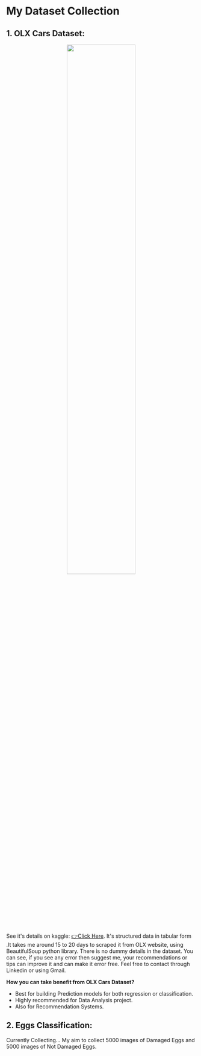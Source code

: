 # My Dataset Collection

## 1. OLX Cars Dataset:

<p align="center"><img src="https://github.com/AbdullahKhanKakar/My-Dataset-Collection/blob/main/OLX%20Cars%20Dataset/Image.jpg" width="60%" height="auto"></p>

See it's details on kaggle: <a href="https://www.kaggle.com/datasets/abdullahkhanuet22/olx-cars-dataset">👉Click Here</a>.
It's structured data in tabular form .It takes me around 15 to 20 days to scraped it from OLX website, using BeautifulSoup python library. There is no dummy details in the dataset. You can see, if you see any error then suggest me, your recommendations or tips can improve it and can make it error free. Feel free to contact through Linkedin or using Gmail.

**How you can take benefit from OLX Cars Dataset?**
- Best for building Prediction models for both regression or classification.
- Highly recommended for Data Analysis project.
- Also for Recommendation Systems.

## 2. Eggs Classification:

Currently Collecting... My aim to collect 5000 images of Damaged Eggs and 5000 images of Not Damaged Eggs.
